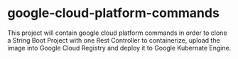 # google-cloud-platform-commands
This project will contain google cloud platform commands in order to clone a String Boot Project with one Rest Controller to containerize, upload the image into Google Cloud Registry and deploy it to Google Kubernate Engine.

